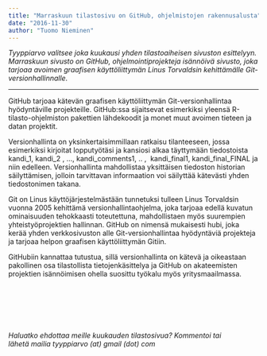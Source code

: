 ```yaml
---
title: "Marraskuun tilastosivu on GitHub, ohjelmistojen rakennusalusta"
date: "2016-11-30"
author: "Tuomo Nieminen"
---
```


_Tyyppiarvo valitsee joka kuukausi yhden tilastoaiheisen sivuston esittelyyn. Marraskuun sivusto on GitHub, ohjelmointiprojekteja isännöivä sivusto, joka tarjoaa avoimen graafisen käyttöliittymän Linus Torvaldsin kehittämälle Git-versionhallinnalle._ 

* * *

<!-- \[caption id="" align="alignright" width="344"\]![GitHub Octocat logo: https://github.com/logos](https://assets-cdn.github.com/images/modules/logos_page/Octocat.png) GitHub Octocat logo: https://github.com/logos\[/caption\] -->

GitHub tarjoaa kätevän graafisen käyttöliittymän Git-versionhallintaa hyödyntäville projekteille. GitHub:ssa sijaitsevat esimerkiksi yleensä R-tilasto-ohjelmiston pakettien lähdekoodit ja monet muut avoimen tieteen ja datan projektit.

Versionhallinta on yksinkertaisimmillaan ratkaisu tilanteeseen, jossa esimerkiksi kirjoitat lopputyötäsi ja kansiosi alkaa täyttymään tiedostoista kandi\_1, kandi\_2 , ..., kandi\_comments1, .. ,  kandi\_final1, kandi\_final\_FINAL ja niin edelleen. Versionhallinta mahdollistaa yksittäisen tiedoston historian säilyttämisen, jolloin tarvittavan informaation voi säilyttää kätevästi yhden tiedostonimen takana.

Git on Linus käyttöjärjestelmästään tunnetuksi tulleen Linus Torvaldsin vuonna 2005 kehittämä versionhallintaohjelma, joka tarjoaa edellä kuvatun ominaisuuden tehokkaasti toteutettuna, mahdollistaen myös suurempien yhteistyöprojektien hallinnan. GitHub on nimensä mukaisesti hubi, joka kerää yhden verkkosivuston alle Git-versionhallintaa hyödyntäviä projekteja ja tarjoaa helpon graafisen käyttöliittymän Gitiin.

GitHubiin kannattaa tutustua, sillä versionhallinta on kätevä ja oikeastaan pakollinen osa tilastollista tietojenkäsittelya ja GitHub on akateemisten projektien isännöimisen ohella suosittu työkalu myös yritysmaailmassa.

 

<!-- \[caption id="" align="aligncenter" width="490"\]![GitHub logo: https://github.com/logos](https://assets-cdn.github.com/images/modules/logos_page/GitHub-Logo.png) GitHub logo: https://github.com/logos\[/caption\] -->

 

 

_Haluatko ehdottaa meille kuukauden tilastosivua? Kommentoi tai lähetä mailia tyyppiarvo (at) gmail (dot) com_
